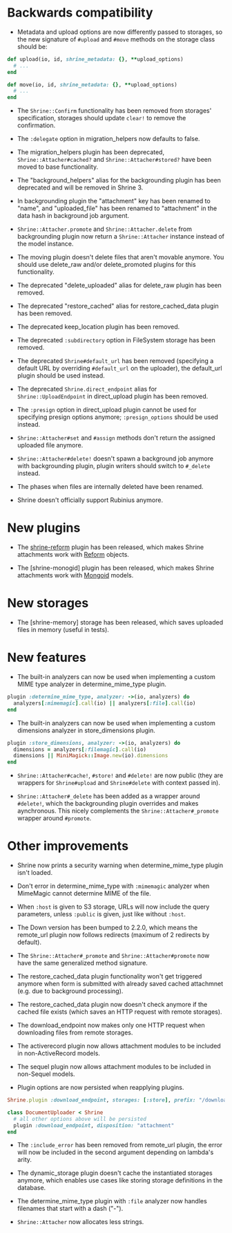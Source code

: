 Backwards compatibility
=======================

* Metadata and upload options are now differently passed to storages, so the
  new signature of `#upload` and `#move` methods on the storage class should
  be:

```rb
def upload(io, id, shrine_metadata: {}, **upload_options)
  # ...
end

def move(io, id, shrine_metadata: {}, **upload_options)
  # ...
end
```

* The `Shrine::Confirm` functionality has been removed from storages'
  specification, storages should update `clear!` to remove the confirmation.

* The `:delegate` option in migration_helpers now defaults to false.

* The migration_helpers plugin has been deprecated, `Shrine::Attacher#cached?`
  and `Shrine::Attacher#stored?` have been moved to base functionality.

* The "background_helpers" alias for the backgrounding plugin has been
  deprecated and will be removed in Shrine 3.

* In backgrounding plugin the "attachment" key has been renamed to
  "name", and "uploaded_file" has been renamed to "attachment" in the data
  hash in background job argument.

* `Shrine::Attacher.promote` and `Shrine::Attacher.delete` from backgrounding
  plugin now return a `Shrine::Attacher` instance instead of the model
  instance.

* The moving plugin doesn't delete files that aren't movable anymore. You should
  use delete_raw and/or delete_promoted plugins for this functionality.

* The deprecated "delete_uploaded" alias for delete_raw plugin has been removed.

* The deprecated "restore_cached" alias for restore_cached_data plugin has been
  removed.

* The deprecated keep_location plugin has been removed.

* The deprecated `:subdirectory` option in FileSystem storage has been removed.

* The deprecated `Shrine#default_url` has been removed (specifying a default
  URL by overriding `#default_url` on the uploader), the default_url plugin
  should be used instead.

* The deprecated `Shrine.direct_endpoint` alias for `Shrine::UploadEndpoint`
  in direct_upload plugin has been removed.

* The `:presign` option in direct_upload plugin cannot be used for specifying
  presign options anymore; `:presign_options` should be used instead.

* `Shrine::Attacher#set` and `#assign` methods don't return the assigned
  uploaded file anymore.

* `Shrine::Attacher#delete!` doesn't spawn a background job anymore with
  backgrounding plugin, plugin writers should switch to `#_delete` instead.

* The phases when files are internally deleted have been renamed.

* Shrine doesn't officially support Rubinius anymore.

New plugins
===========

* The [shrine-reform] plugin has been released, which makes Shrine attachments
  work with [Reform] objects.

* The [shrine-monogid] plugin has been released, which makes Shrine attachments
  work with [Mongoid] models.

New storages
============

* The [shrine-memory] storage has been released, which saves uploaded files
  in memory (useful in tests).

New features
============

* The built-in analyzers can now be used when implementing a custom MIME type
  analyzer in determine_mime_type plugin.

```rb
plugin :determine_mime_type, analyzer: ->(io, analyzers) do
  analyzers[:mimemagic].call(io) || analyzers[:file].call(io)
end
```

* The built-in analyzers can now be used when implementing a custom dimensions
  analyzer in store_dimensions plugin.

```rb
plugin :store_dimensions, analyzer: ->(io, analyzers) do
  dimensions = analyzers[:filemagic].call(io)
  dimensions || MiniMagick::Image.new(io).dimensions
end
```

* `Shrine::Attacher#cache!`, `#store!` and `#delete!` are now public (they are
  wrappers for `Shrine#upload` and `Shrine#delete` with context passed in).

* `Shrine::Attacher#_delete` has been added as a wrapper around `#delete!`,
  which the backgrounding plugin overrides and makes aynchronous. This nicely
  complements the `Shrine::Attacher#_promote` wrapper around `#promote`.

Other improvements
==================

* Shrine now prints a security warning when determine_mime_type plugin isn't
  loaded.

* Don't error in determine_mime_type with `:mimemagic` analyzer when MimeMagic
  cannot determine MIME of the file.

* When `:host` is given to S3 storage, URLs will now include the query
  parameters, unless `:public` is given, just like without `:host`.

* The Down version has been bumped to 2.2.0, which means the remote_url plugin
  now follows redirects (maximum of 2 redirects by default).

* The `Shrine::Attacher#_promote` and `Shrine::Attacher#promote` now have the
  same generalized method signature.

* The restore_cached_data plugin functionality won't get triggered anymore when
  form is submitted with already saved cached attachmnet (e.g. due to
  background processing).

* The restore_cached_data plugin now doesn't check anymore if the cached file
  exists (which saves an HTTP request with remote storages).

* The download_endpoint now makes only one HTTP request when downloading files
  from remote storages.

* The activerecord plugin now allows attachment modules to be included in
  non-ActiveRecord models.

* The sequel plugin now allows attachment modules to be included in
  non-Sequel models.

* Plugin options are now persisted when reapplying plugins.

```rb
Shrine.plugin :download_endpoint, storages: [:store], prefix: "/downloads", disposition: "inline"

class DocumentUploader < Shrine
  # all other options above will be persisted
  plugin :download_endpoint, disposition: "attachment"
end
```

* The `:include_error` has been removed from remote_url plugin, the error will
  now be included in the second argument depending on lambda's arity.

* The dynamic_storage plugin doesn't cache the instantiated storages anymore,
  which enables use cases like storing storage definitions in the database.

* The determine_mime_type plugin with `:file` analyzer now handles filenames
  that start with a dash ("-").

* `Shrine::Attacher` now allocates less strings.

[shrine-reform]: https://github.com/janko-m/shrine-reform
[Reform]: https://github.com/apotonick/reform
[shrine-mongoid]: https://github.com/janko-m/shrine-mongoid
[Mongoid]: https://github.com/mongodb/mongoid
